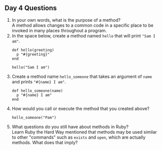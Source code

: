 ## Day 4 Questions

1. In your own words, what is the purpose of a method?  
   A method allows changes to a common code in a specific place to be invoked in many places throughout a program.  
1. In the space below, create a method named `hello` that will print `"Sam I am"`.  
   ```
   def hello(greeting)
     p "#{greeting}"
   end

   hello("Sam I am")
   ```
1. Create a method name `hello_someone` that takes an argument of `name` and prints `"#{name} I am"`.  
   ```
   def hello_someone(name)
     p "#{name} I am"
   end
   ```
1. How would you call or execute the method that you created above?  
   ```
   hello_someone("Pam")
   ```  
1. What questions do you still have about methods in Ruby?  
   Learn Ruby the Hard Way mentioned that methods may be used similar to other "commands" such as `exists` and `open`, which are actually methods. What does that imply?  
